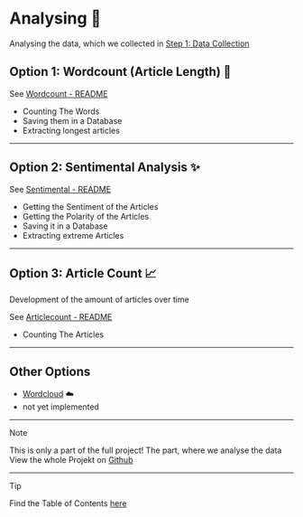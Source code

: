 # Analysing 🔎

Analysing the data, which we collected in [Step 1: Data Collection](../data-collection/)

## Option 1: Wordcount (Article Length) 📏

See [Wordcount - README](./Wordcount/)

- Counting The Words
- Saving them in a Database
- Extracting longest articles

---

## Option 2: Sentimental Analysis ✨

See [Sentimental - README](./Sentimental/)

- Getting the Sentiment of the Articles
- Getting the Polarity of the Articles
- Saving it in a Database
- Extracting extreme Articles

---

## Option 3: Article Count 📈

Development of the amount of articles over time

See [Articlecount - README](./Articlecount//)

- Counting The Articles

---

## Other Options

- [Wordcloud](./Wordcloud/) ☁️
- not yet implemented

---

> [!NOTE]
> This is only a part of the full project!
> The part, where we analyse the data
> View the whole Projekt on [Github](https://github.com/AdminL3/Jugend-Forscht/)

---

> [!TIP]
> Find the Table of Contents [here](https://github.com/AdminL3/Jugend-Forscht/blob/main/Table_of_contents.md)
